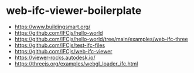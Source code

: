 web-ifc-viewer-boilerplate
==========================
- https://www.buildingsmart.org/
- https://github.com/IFCjs/hello-world
- https://github.com/IFCjs/hello-world/tree/main/examples/web-ifc-three
- https://github.com/IFCjs/test-ifc-files
- https://github.com/IFCjs/web-ifc-viewer
- https://viewer-rocks.autodesk.io/
- https://threejs.org/examples/webgl_loader_ifc.html
